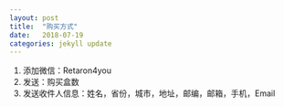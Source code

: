 ```yaml
---
layout: post
title:  "购买方式"
date:   2018-07-19
categories: jekyll update
---
```

  1. 添加微信：Retaron4you
  2. 发送：购买盒数
  3. 发送收件人信息：姓名，省份，城市，地址，邮编，邮箱，手机，Email
